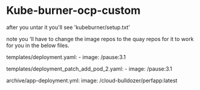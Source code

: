 # Kube-burner-ocp-custom

after you untar it you'll see 'kubeburner/setup.txt'


note you 'll have to change the image repos to the quay repos for it to work for you in the below files.

templates/deployment.yaml:      - image: <repo url>/pause:3.1

templates/deployment_patch_add_pod_2.yaml:      - image: <repo ulr>/pause:3.1

archive/app-deployment.yml:        image: <repo url>/cloud-bulldozer/perfapp:latest
